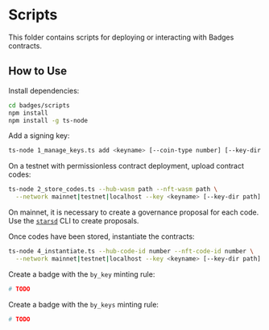 # Scripts

This folder contains scripts for deploying or interacting with Badges contracts.

## How to Use

Install dependencies:

```bash
cd badges/scripts
npm install
npm install -g ts-node
```

Add a signing key:

```bash
ts-node 1_manage_keys.ts add <keyname> [--coin-type number] [--key-dir path]
```

On a testnet with permissionless contract deployment, upload contract codes:

```bash
ts-node 2_store_codes.ts --hub-wasm path --nft-wasm path \
  --network mainnet|testnet|localhost --key <keyname> [--key-dir path]
```

On mainnet, it is necessary to create a governance proposal for each code. Use the [`starsd`](https://github.com/public-awesome/stargaze) CLI to create proposals.

Once codes have been stored, instantiate the contracts:

```bash
ts-node 4_instantiate.ts --hub-code-id number --nft-code-id number \
  --network mainnet|testnet|localhost --key <keyname> [--key-dir path]
```

Create a badge with the `by_key` minting rule:

```bash
# TODO
```

Create a badge with the `by_keys` minting rule:

```bash
# TODO
```
